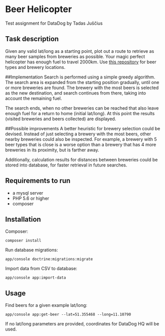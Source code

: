 # Beer Helicopter

Test assignment for DataDog by Tadas Juščius

## Task description
Given any valid lat/long as a starting point, plot out a route to retrieve as many beer samples from breweries as possible.
Your magic perfect helicopter has enough fuel to travel 2000km. Use [this repository](https://github.com/brewdega/open-beer-database-dumps) for
beer types and brewery locations.

##Implementation
Search is performed using a simple greedy algorithm. The search area is expanded from the starting position gradually,
 until one or more breweries are found. The brewery with the most beers is selected as the new destination, and search
 continues from there, taking into account the remaining fuel.
 
 The search ends, when no other breweries can be reached that also leave enough fuel for a return to home (initial lat/long).
 At this point the results (visited breweries and beers collected) are displayed.
 
##Possible improvements
A better heuristic for brewery selection could be devised. Instead of just selecting a brewery with the most beers, other nearby
breweries could also be inspected. For example, a brewery with 5 beer types that is close is a worse option than a brewery that has
4 more breweries in its proximity, but is farther away.

Additionally, calculation results for distances between breweries could be stored into database, for faster retrieval in future
searches.

## Requirements to run

* a mysql server
* PHP 5.6 or higher
* composer

## Installation

Composer:

    composer install
    
Run database migrations:
    
    app/console doctrine:migrations:migrate

Import data from CSV to database:

    app/console app:import-data
    
## Usage

Find beers for a given example lat/long:

    app/console app:get-beer --lat=51.355468 --long=11.10790
    
If no lat/long parameters are provided, coordinates for DataDog HQ will be used.